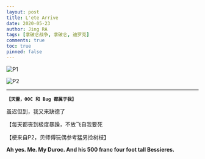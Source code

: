 ```yaml
---
layout: post
title: L'ete Arrive
date: 2020-05-23
author: Jing RA
tags: [拿破仑战争, 拿破仑, 迪罗克]
comments: true
toc: true
pinned: false
---
```


![P1](https://p3-bcy.byteimg.com/img/banciyuan/user/4040113/item/web/17b47/19429870af0a11ea9efc29b9b0c04461.jpg~tplv-banciyuan-w650.image)

![P2](https://p1-bcy.byteimg.com/img/banciyuan/user/4040113/item/web/17b47/1bff6e80af0a11ea9efc29b9b0c04461.jpeg~tplv-banciyuan-w650.image)

<!--more-->

---------


**`【天雷，OOC 和 Bug 都属于我】`**

虽迟但到，我又来缺德了

【每天都丧到极度暴躁，不放飞自我要死

【梗来自P2，贝师傅玩偶参考猛男捡树枝】

**Ah yes. Me. My Duroc. And his 500 franc four foot tall Bessieres.**
